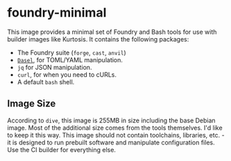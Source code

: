 # foundry-minimal

This image provides a minimal set of Foundry and Bash tools for use with builder images like Kurtosis. It contains the
following packages:

- The Foundry suite (`forge`, `cast`, `anvil`)
- [`Dasel`](https://github.com/TomWright/dasel), for TOML/YAML manipulation.
- `jq` for JSON manipulation.
- `curl`, for when you need to cURLs.
- A default `bash` shell.

## Image Size

According to `dive`, this image is 255MB in size including the base Debian image. Most of the additional size comes from
the tools themselves. I'd like to keep it this way. This image should not contain toolchains, libraries, etc. - it is
designed to run prebuilt software and manipulate configuration files. Use the CI builder for everything else.